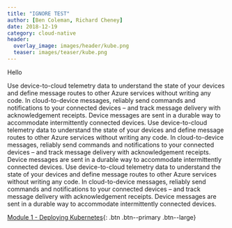 ```yaml
---
title: "IGNORE TEST"
author: [Ben Coleman, Richard Cheney]
date: 2018-12-19
category: cloud-native
header:
  overlay_image: images/header/kube.png
  teaser: images/teaser/kube.png
---
```

Hello

Use device-to-cloud telemetry data to understand the state of your devices and define message routes to other Azure services without writing any code. In cloud-to-device messages, reliably send commands and notifications to your connected devices – and track message delivery with acknowledgement receipts. Device messages are sent in a durable way to accommodate intermittently connected devices.
Use device-to-cloud telemetry data to understand the state of your devices and define message routes to other Azure services without writing any code. In cloud-to-device messages, reliably send commands and notifications to your connected devices – and track message delivery with acknowledgement receipts. Device messages are sent in a durable way to accommodate intermittently connected devices.
Use device-to-cloud telemetry data to understand the state of your devices and define message routes to other Azure services without writing any code. In cloud-to-device messages, reliably send commands and notifications to your connected devices – and track message delivery with acknowledgement receipts. Device messages are sent in a durable way to accommodate intermittently connected devices.

[Module 1 - Deploying Kubernetes](part1){: .btn .btn--primary .btn--large} 